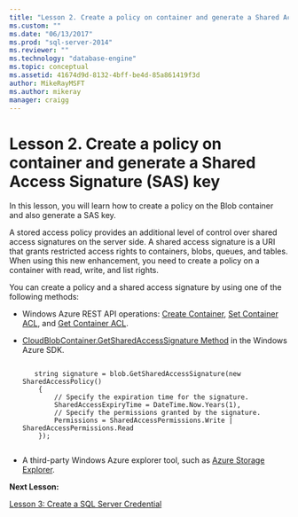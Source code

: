 ```yaml
---
title: "Lesson 2. Create a policy on container and generate a Shared Access Signature (SAS) key | Microsoft Docs"
ms.custom: ""
ms.date: "06/13/2017"
ms.prod: "sql-server-2014"
ms.reviewer: ""
ms.technology: "database-engine"
ms.topic: conceptual
ms.assetid: 41674d9d-8132-4bff-be4d-85a861419f3d
author: MikeRayMSFT
ms.author: mikeray
manager: craigg
---
```

# Lesson 2. Create a policy on container and generate a Shared Access Signature (SAS) key
  In this lesson, you will learn how to create a policy on the Blob container and also generate a SAS key.  
  
 A stored access policy provides an additional level of control over shared access signatures on the server side. A shared access signature is a URI that grants restricted access rights to containers, blobs, queues, and tables. When using this new enhancement, you need to create a policy on a container with read, write, and list rights.  
  
 You can create a policy and a shared access signature by using one of the following methods:  
  
-   Windows Azure REST API operations: [Create Container](https://msdn.microsoft.com/library/azure/dd179468.aspx), [Set Container ACL](https://msdn.microsoft.com/library/azure/dd179391.aspx), and [Get Container ACL](https://msdn.microsoft.com/library/azure/dd179469.aspx).  
  
-   [CloudBlobContainer.GetSharedAccessSignature Method](https://docs.microsoft.com/dotnet/api/microsoft.azure.storage.blob.cloudblobcontainer.getsharedaccesssignature) in the Windows Azure SDK.  
  
    ```  
  
       string signature = blob.GetSharedAccessSignature(new SharedAccessPolicy()   
        {   
            // Specify the expiration time for the signature.   
            SharedAccessExpiryTime = DateTime.Now.Years(1),   
            // Specify the permissions granted by the signature.    
            Permissions = SharedAccessPermissions.Write | SharedAccessPermissions.Read   
        });  
  
    ```  
  
-   A third-party Windows Azure explorer tool, such as [Azure Storage Explorer](http://azurestorageexplorer.codeplex.com/).  
  
 **Next Lesson:**  
  
 [Lesson 3: Create a SQL Server Credential](../relational-databases/lesson-2-create-a-sql-server-credential-using-a-shared-access-signature.md)  
  
  
